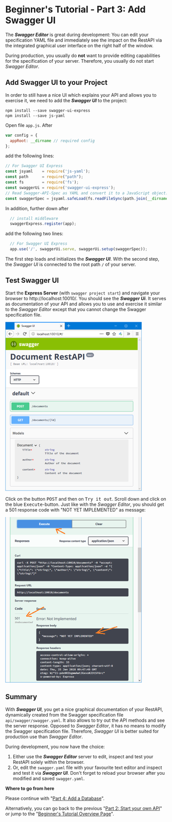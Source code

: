 # Beginner's Tutorial - Part 3: Add Swagger UI

The **_Swagger Editor_** is great during development: You can edit your specification YAML file and immediately see the impact on the RestAPI via the integrated graphical user interface on the right half of the window.

During production, you usually do **not** want to provide editing capabilities for the specification of your server. Therefore, you usually do not start _Swagger&nbsp;Editor_. 

## Add Swagger UI to your Project

In order to still have a nice UI which explains your API and allows you to exercise it, we need to add the **_Swagger UI_** to the project:

```
npm install --save swagger-ui-express
npm install --save js-yaml
```

<!-- This increases the footprint of your project on your hard drive from 22.9&nbsp;MByte to 37.5&nbsp;MByte. -->

Open file `app.js`. After 

```js
var config = {
  appRoot: __dirname // required config
};
```

add the following lines:

```js
// For Swagger UI Express
const jsyaml    = require('js-yaml');
const path      = require("path");
const fs        = require('fs');
const swaggerUi = require('swagger-ui-express');
// Read Swagger-API-Spec as YAML and convert it to a JavaScript object:
const swaggerSpec = jsyaml.safeLoad(fs.readFileSync(path.join(__dirname, './api/swagger/swagger.yaml'), 'utf8'));
```

In addition, further down after

```js
  // install middleware
  swaggerExpress.register(app);
```

add the following two lines:

```js
  // For Swagger UI Express
  app.use('/', swaggerUi.serve, swaggerUi.setup(swaggerSpec));
```

The first step loads and initializes the **_Swagger&nbsp;UI_**. With the second step, the _Swagger&nbsp;UI_ is connected to the root path `/` of your server.

## Test Swagger UI

Start the **Express Server** (with `swagger project start`) and navigate your browser to http://localhost:10010/. You should see the **_Swagger&nbsp;Ui_**. It serves as documentation of your API and allows you to use and exercise it similar to the _Swagger&nbsp;Editor_ except that you cannot change the Swagger specification file.

![](img/swagger-ui-02.png)

Click on the button <kbd>POST</kbd> and then on <kbd>Try&nbsp;it&nbsp;out</kbd>. Scroll down and click on the blue <kbd>Execute</kbd>-button. Just like with the _Swagger&nbsp;Editor_, you should get a 501 response code with "NOT YET IMPLEMENTED" as message:

![](img/swagger-ui-03.png)


## Summary

With **_Swagger&nbsp;UI_**, you get a nice graphical documentation of your RestAPI, dynamically created from the Swagger specification file `api/swagger/swagger.yaml`. It also allows to try out the API methods and see the server response. Opposed to _Swagger&nbsp;Editor_, it has no means to modify the Swagger specification file. Therefore, _Swagger&nbsp;UI_ is better suited for production use than _Swagger&nbsp;Editor_.

During development, you now have the choice:
1. Either use the **_Swagger&nbsp;Editor_** server to edit, inspect and test your RestAPI solely within the browser.
1. Or, edit the `swagger.yaml` file with your favourite text editor and inspect and test it via **_Swagger&nbsp;UI_**. Don't forget to reload your browser after you modified and saved `swagger.yaml`.


**Where to go from here**

Please continue with "[Part 4: Add a Database](./tut4-add-database.md)".

Alternatively, you can go back to the previous "[Part 2: Start your own API](./tut2-start-your-own-api.md)" or jump to the "[Beginner's Tutorial Overview Page](./tutorial.md)".
